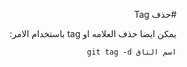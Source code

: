 ﻿<div dir = rtl >

#حذف Tag

يمكن ايضا حذف العلامه او  tag باستخدام الامر:

`اسم التاق git tag -d   `

 </dir>
